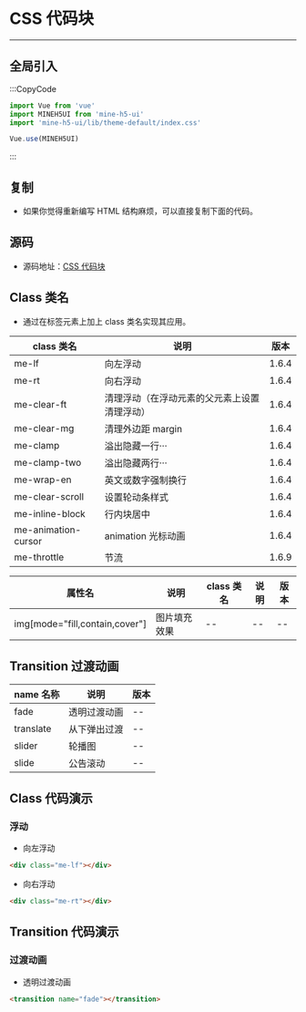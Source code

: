# CSS 代码块

---

## 全局引入

:::CopyCode

```JavaScript
import Vue from 'vue'
import MINEH5UI from 'mine-h5-ui'
import 'mine-h5-ui/lib/theme-default/index.css'

Vue.use(MINEH5UI)
```

:::

## 复制

- 如果你觉得重新编写 HTML 结构麻烦，可以直接复制下面的代码。

## 源码

- 源码地址：[CSS 代码块](https://github.com/biaov/MINE-H5-UI/blob/v1/packages/theme-default/style.less)

## Class 类名

- 通过在标签元素上加上 class 类名实现其应用。

| class 类名          | 说明                                         | 版本  |
| ------------------- | -------------------------------------------- | ----- |
| me-lf               | 向左浮动                                     | 1.6.4 |
| me-rt               | 向右浮动                                     | 1.6.4 |
| me-clear-ft         | 清理浮动（在浮动元素的父元素上设置清理浮动） | 1.6.4 |
| me-clear-mg         | 清理外边距 margin                            | 1.6.4 |
| me-clamp            | 溢出隐藏一行···                              | 1.6.4 |
| me-clamp-two        | 溢出隐藏两行···                              | 1.6.4 |
| me-wrap-en          | 英文或数字强制换行                           | 1.6.4 |
| me-clear-scroll     | 设置轮动条样式                               | 1.6.4 |
| me-inline-block     | 行内块居中                                   | 1.6.4 |
| me-animation-cursor | animation 光标动画                           | 1.6.4 |
| me-throttle         | 节流                                         | 1.6.9 |

| 属性名                         | 说明         | class 类名 | 说明 | 版本 |
| ------------------------------ | ------------ | ---------- | ---- | ---- |
| img[mode="fill,contain,cover"] | 图片填充效果 | --         | --   | --   |

## Transition 过渡动画

| name 名称 | 说明         | 版本 |
| --------- | ------------ | ---- |
| fade      | 透明过渡动画 | --   |
| translate | 从下弹出过渡 | --   |
| slider    | 轮播图       | --   |
| slide     | 公告滚动     | --   |

## Class 代码演示

### 浮动

- 向左浮动

```HTML
<div class="me-lf"></div>
```

- 向右浮动

```HTML
<div class="me-rt"></div>
```

## Transition 代码演示

### 过渡动画

- 透明过渡动画

```HTML
<transition name="fade"></transition>
```
